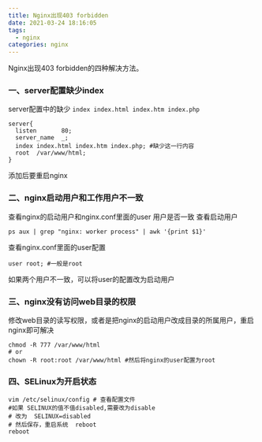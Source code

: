```yaml
---
title: Nginx出现403 forbidden
date: 2021-03-24 18:16:05
tags: 
  - nginx
categories: nginx
---
```


Nginx出现403 forbidden的四种解决方法。
<!--more-->

### 一、server配置缺少index
server配置中的缺少 `index index.html index.htm index.php`
```nginx website.conf
server{
  listen       80;
  server_name  _;
  index index.html index.htm index.php; #缺少这一行内容
  root  /var/www/html;
}
```
添加后要重启nginx

### 二、nginx启动用户和工作用户不一致
查看nginx的启动用户和nginx.conf里面的user 用户是否一致
查看启动用户
```shell
ps aux | grep "nginx: worker process" | awk '{print $1}'
```
查看nginx.conf里面的user配置
```nginx website.conf
user root; #一般是root
```
如果两个用户不一致，可以将user的配置改为启动用户

### 三、nginx没有访问web目录的权限
修改web目录的读写权限，或者是把nginx的启动用户改成目录的所属用户，重启nginx即可解决
```shell
chmod -R 777 /var/www/html
# or
chown -R root:root /var/www/html #然后将nginx的user配置为root
```

### 四、SELinux为开启状态
```shell
vim /etc/selinux/config # 查看配置文件
#如果 SELINUX的值不值disabled,需要改为disable
# 改为  SELINUX=disabled
# 然后保存，重启系统  reboot
reboot
```